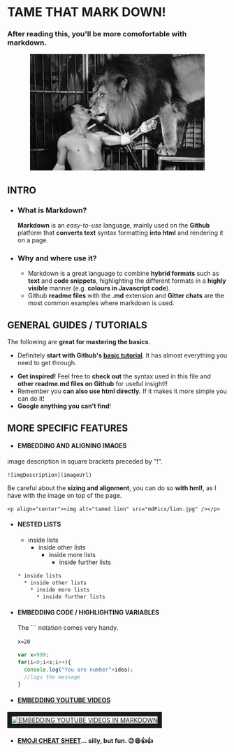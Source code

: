# **TAME THAT MARK DOWN!**

### After reading this, you'll be more comofortable with markdown.
<p align="center"><img alt="tamed lion" src="mdPics/lion.jpg" /></p>

## INTRO
* ### What is Markdown?
  **Markdown** is an *easy-to-use* language, mainly used on the **Github** platform that **converts text** syntax formatting **into html** and rendering it on a page.
* ### Why and where use it?
  * Markdown is a great language to combine **hybrid formats** such as **text** and **code snippets**, highlighting the different formats in a **highly visible** manner (e.g. **colours in Javascript code**).
  * Github **readme files** with the **.md** extension and **Gitter chats** are the most common examples where markdown is used.

## GENERAL GUIDES / TUTORIALS
The following are **great for mastering the basics**.
- Definitely **start with Github's [basic tutorial](https://guides.github.com/features/mastering-markdown/)**. It has almost everything you need to get through.
* **Get inspired!** Feel free to **check out** the syntax used in this file and **other readme.md files on Github** for useful insight!!
* Remember you **can also use html directly.** If it makes it more simple you can do it!
* **Google anything you can't find**!

## MORE SPECIFIC FEATURES
- #### EMBEDDING AND ALIGNING IMAGES
 image description in square brackets preceded by "!".
 ```
 ![imgDescription](imageUrl)
 ```

 Be careful about the **sizing and alignment**, you can do so **with hml!**, as I have with the image on top of the page.
 ```
 <p align="center"><img alt="tamed lion" src="mdPics/lion.jpg" /></p>
 ```

- #### NESTED LISTS
  * inside lists
    * inside other lists
      * inside more lists
        * inside further lists

  ```
  * inside lists
    * inside other lists
      * inside more lists
        * inside further lists
  ```

- #### EMBEDDING CODE / HIGHLIGHTING VARIABLES
  The ``` notation comes very handy.

  ``` x=20 ```

  ```javascript
  var x=999;
  for(i=0;i<x;i++){
    console.log("You are number"+idea);
    //logs the message
  }
  ```
- #### [EMBEDDING YOUTUBE VIDEOS](https://github.com/adam-p/markdown-here/wiki/Markdown-Cheatsheet#youtube-videos)
<a href="http://www.youtube.com/watch?feature=player_embedded&v=XHECZDy_ctg
" target="_blank"><img src="http://img.youtube.com/vi/XHECZDy_ctg/0.jpg"
alt="EMBEDDING YOUTUBE VIDEOS IN MARKDOWN" width="240" height="180" border="10" /></a>

- #### [EMOJI CHEAT SHEET](http://www.emoji-cheat-sheet.com/)... silly, but fun. :wink::laughing::thumbsup::thumbsup:
